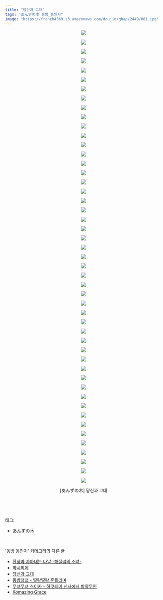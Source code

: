 ```yaml
---
title: "당신과 그대"
tags: "あんずの木 동방_동인지"
image: "https://franch4569.s3.amazonaws.com/doujin/ghap/2449/001.jpg"
---
```

<div class="article">
<p style="text-align: center; clear: none; float: none;"><img src="{{ site.imgserver2 }}/ghap/2449/001.jpg"/></p>
<p style="text-align: center; clear: none; float: none;"><img src="{{ site.imgserver2 }}/ghap/2449/002.jpg"/></p>
<p style="text-align: center; clear: none; float: none;"><img src="{{ site.imgserver2 }}/ghap/2449/003.jpg"/></p>
<p style="text-align: center; clear: none; float: none;"><img src="{{ site.imgserver2 }}/ghap/2449/004.jpg"/></p>
<p style="text-align: center; clear: none; float: none;"><img src="{{ site.imgserver2 }}/ghap/2449/005.jpg"/></p>
<p style="text-align: center; clear: none; float: none;"><img src="{{ site.imgserver2 }}/ghap/2449/006.jpg"/></p>
<p style="text-align: center; clear: none; float: none;"><img src="{{ site.imgserver2 }}/ghap/2449/007.jpg"/></p>
<p style="text-align: center; clear: none; float: none;"><img src="{{ site.imgserver2 }}/ghap/2449/008.jpg"/></p>
<p style="text-align: center; clear: none; float: none;"><img src="{{ site.imgserver2 }}/ghap/2449/009.jpg"/></p>
<p style="text-align: center; clear: none; float: none;"><img src="{{ site.imgserver2 }}/ghap/2449/010.jpg"/></p>
<p style="text-align: center; clear: none; float: none;"><img src="{{ site.imgserver2 }}/ghap/2449/011.jpg"/></p>
<p style="text-align: center; clear: none; float: none;"><img src="{{ site.imgserver2 }}/ghap/2449/012.jpg"/></p>
<p style="text-align: center; clear: none; float: none;"><img src="{{ site.imgserver2 }}/ghap/2449/013.jpg"/></p>
<p style="text-align: center; clear: none; float: none;"><img src="{{ site.imgserver2 }}/ghap/2449/014.jpg"/></p>
<p style="text-align: center; clear: none; float: none;"><img src="{{ site.imgserver2 }}/ghap/2449/015.jpg"/></p>
<p style="text-align: center; clear: none; float: none;"><img src="{{ site.imgserver2 }}/ghap/2449/016.jpg"/></p>
<p style="text-align: center; clear: none; float: none;"><img src="{{ site.imgserver2 }}/ghap/2449/017.jpg"/></p>
<p style="text-align: center; clear: none; float: none;"><img src="{{ site.imgserver2 }}/ghap/2449/018.jpg"/></p>
<p style="text-align: center; clear: none; float: none;"><img src="{{ site.imgserver2 }}/ghap/2449/019.jpg"/></p>
<p style="text-align: center; clear: none; float: none;"><img src="{{ site.imgserver2 }}/ghap/2449/020.jpg"/></p>
<p style="text-align: center; clear: none; float: none;"><img src="{{ site.imgserver2 }}/ghap/2449/021.jpg"/></p>
<p style="text-align: center; clear: none; float: none;"><img src="{{ site.imgserver2 }}/ghap/2449/022.jpg"/></p>
<p style="text-align: center; clear: none; float: none;"><img src="{{ site.imgserver2 }}/ghap/2449/023.jpg"/></p>
<p style="text-align: center; clear: none; float: none;"><img src="{{ site.imgserver2 }}/ghap/2449/024.jpg"/></p>
<p style="text-align: center; clear: none; float: none;"><img src="{{ site.imgserver2 }}/ghap/2449/025.jpg"/></p>
<p style="text-align: center; clear: none; float: none;"><img src="{{ site.imgserver2 }}/ghap/2449/026.jpg"/></p>
<p style="text-align: center; clear: none; float: none;"><img src="{{ site.imgserver2 }}/ghap/2449/027.jpg"/></p>
<p style="text-align: center; clear: none; float: none;"><img src="{{ site.imgserver2 }}/ghap/2449/028.jpg"/></p>
<p style="text-align: center; clear: none; float: none;"><img src="{{ site.imgserver2 }}/ghap/2449/029.jpg"/></p>
<p style="text-align: center; clear: none; float: none;"><img src="{{ site.imgserver2 }}/ghap/2449/030.jpg"/></p>
<p style="text-align: center; clear: none; float: none;"><img src="{{ site.imgserver2 }}/ghap/2449/031.jpg"/></p>
<p style="text-align: center; clear: none; float: none;"><img src="{{ site.imgserver2 }}/ghap/2449/032.jpg"/></p>
<p style="text-align: center; clear: none; float: none;"><img src="{{ site.imgserver2 }}/ghap/2449/033.jpg"/></p>
<p style="text-align: center; clear: none; float: none;"><img src="{{ site.imgserver2 }}/ghap/2449/034.jpg"/></p>
<p style="text-align: center; clear: none; float: none;"><img src="{{ site.imgserver2 }}/ghap/2449/035.jpg"/></p>
<p style="text-align: center; clear: none; float: none;"><img src="{{ site.imgserver2 }}/ghap/2449/036.jpg"/></p>
<p style="text-align: center; clear: none; float: none;"><img src="{{ site.imgserver2 }}/ghap/2449/037.jpg"/></p>
<p style="text-align: center; clear: none; float: none;"><img src="{{ site.imgserver2 }}/ghap/2449/038.jpg"/></p>
<p style="text-align: center; clear: none; float: none;"><img src="{{ site.imgserver2 }}/ghap/2449/039.jpg"/></p>
<p style="text-align: center; clear: none; float: none;"><img src="{{ site.imgserver2 }}/ghap/2449/040.jpg"/></p>
<p style="text-align: center; clear: none; float: none;"><img src="{{ site.imgserver2 }}/ghap/2449/041.jpg"/></p>
<p style="text-align: center; clear: none; float: none;"><img src="{{ site.imgserver2 }}/ghap/2449/042.jpg"/></p>
<p style="text-align: center; clear: none; float: none;"><img src="{{ site.imgserver2 }}/ghap/2449/043.jpg"/></p>
<p style="text-align: center; clear: none; float: none;"><img src="{{ site.imgserver2 }}/ghap/2449/044.jpg"/></p>
<p style="text-align: center; clear: none; float: none;"><img src="{{ site.imgserver2 }}/ghap/2449/045.jpg"/></p>
<p style="text-align: center; clear: none; float: none;"><img src="{{ site.imgserver2 }}/ghap/2449/046.jpg"/></p>
<p style="text-align: center; clear: none; float: none;"><img src="{{ site.imgserver2 }}/ghap/2449/047.jpg"/></p>
<p style="text-align: center; clear: none; float: none;"><img src="{{ site.imgserver2 }}/ghap/2449/048.jpg"/></p>
<p style="text-align: center; clear: none; float: none;"><img src="{{ site.imgserver2 }}/ghap/2449/049.jpg"/></p>
<p style="text-align: center; clear: none; float: none;">[あんずの木] 당신과 그대</p>
<p><br/></p>
</div><br/>
<div class="tagTrail">
<p>태그: </p>
<ul>
<li>あんずの木</li>
</ul>
</div><br/>
<div class="another">
<p>'동방 동인지' 카테고리의 다른 글</p>
<ul>
<li><a href="/ghap_2451">환상과 자아내는 나날 -해질녘의 소녀-</a></li>
<li><a href="/ghap_2450">하시히메</a></li>
<li><a href="/ghap_2449">당신과 그대</a></li>
<li><a href="/ghap_2447">동방청첩 - 딸랑딸랑 흔들리며</a></li>
<li><a href="/ghap_2446">무녀무녀 스이카 - 하쿠레이 신사에서 방약무인</a></li>
<li><a href="/ghap_2445">Komazing Grace</a></li>
</ul>
</div><br/>
<div class="cb_module cb_fluid">
<div class="cb_wrt cb_profile">
</div><!-- commentList close -->
</div><br/>
